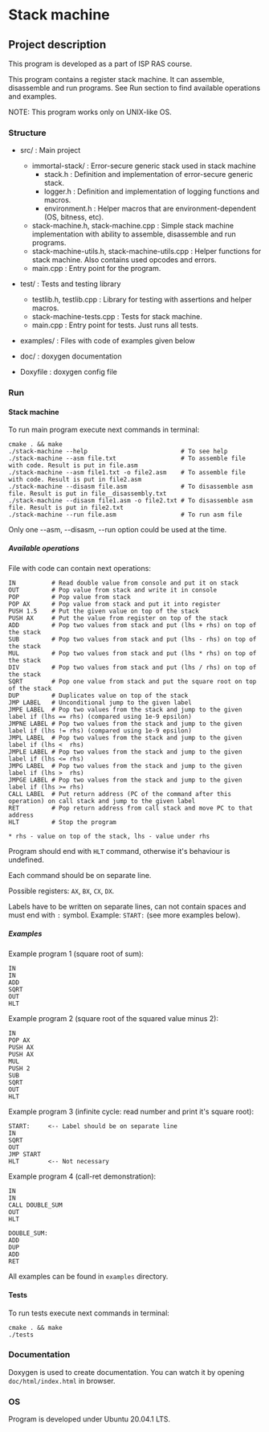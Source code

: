 # Stack machine

## Project description

This program is developed as a part of ISP RAS course.  

This program contains a register stack machine. It can assemble, disassemble and run programs. 
See Run section to find available operations and examples.

NOTE: This program works only on UNIX-like OS.

### Structure

* src/ : Main project
    * immortal-stack/ : Error-secure generic stack used in stack machine
        * stack.h : Definition and implementation of error-secure generic stack.
        * logger.h : Definition and implementation of logging functions and macros.
        * environment.h : Helper macros that are environment-dependent (OS, bitness, etc).
    * stack-machine.h, stack-machine.cpp : Simple stack machine implementation with ability to assemble, disassemble and run programs.
    * stack-machine-utils.h, stack-machine-utils.cpp : Helper functions for stack machine. Also contains used opcodes and errors.
    * main.cpp : Entry point for the program.

* test/ : Tests and testing library
    * testlib.h, testlib.cpp : Library for testing with assertions and helper macros.
    * stack-machine-tests.cpp : Tests for stack machine.
    * main.cpp : Entry point for tests. Just runs all tests.

* examples/ : Files with code of examples given below

* doc/ : doxygen documentation

* Doxyfile : doxygen config file

### Run

#### Stack machine

To run main program execute next commands in terminal:
```shell script
cmake . && make
./stack-machine --help                          # To see help
./stack-machine --asm file.txt                  # To assemble file with code. Result is put in file.asm
./stack-machine --asm file1.txt -o file2.asm    # To assemble file with code. Result is put in file2.asm
./stack-machine --disasm file.asm               # To disassemble asm file. Result is put in file__disassembly.txt
./stack-machine --disasm file1.asm -o file2.txt # To disassemble asm file. Result is put in file2.txt
./stack-machine --run file.asm                  # To run asm file
```

Only one --asm, --disasm, --run option could be used at the time.

##### Available operations

File with code can contain next operations:
```
IN          # Read double value from console and put it on stack
OUT         # Pop value from stack and write it in console
POP         # Pop value from stack
POP AX      # Pop value from stack and put it into register
PUSH 1.5    # Put the given value on top of the stack
PUSH AX     # Put the value from register on top of the stack
ADD         # Pop two values from stack and put (lhs + rhs) on top of the stack
SUB         # Pop two values from stack and put (lhs - rhs) on top of the stack
MUL         # Pop two values from stack and put (lhs * rhs) on top of the stack
DIV         # Pop two values from stack and put (lhs / rhs) on top of the stack
SQRT        # Pop one value from stack and put the square root on top of the stack
DUP         # Duplicates value on top of the stack
JMP LABEL   # Unconditional jump to the given label
JMPE LABEL  # Pop two values from the stack and jump to the given label if (lhs == rhs) (compared using 1e-9 epsilon)
JMPNE LABEL # Pop two values from the stack and jump to the given label if (lhs != rhs) (compared using 1e-9 epsilon)
JMPL LABEL  # Pop two values from the stack and jump to the given label if (lhs <  rhs)
JMPLE LABEL # Pop two values from the stack and jump to the given label if (lhs <= rhs)
JMPG LABEL  # Pop two values from the stack and jump to the given label if (lhs >  rhs)
JMPGE LABEL # Pop two values from the stack and jump to the given label if (lhs >= rhs)
CALL LABEL  # Put return address (PC of the command after this operation) on call stack and jump to the given label
RET         # Pop return address from call stack and move PC to that address
HLT         # Stop the program

* rhs - value on top of the stack, lhs - value under rhs
```

Program should end with `HLT` command, otherwise it's behaviour is undefined.  

Each command should be on separate line.  

Possible registers: `AX`, `BX`, `CX`, `DX`.  

Labels have to be written on separate lines, can not contain spaces and must end with `:` symbol. Example: `START:` (see more examples below).

##### Examples

Example program 1 (square root of sum):
```
IN
IN
ADD
SQRT
OUT
HLT
```

Example program 2 (square root of the squared value minus 2):
```
IN
POP AX
PUSH AX
PUSH AX
MUL
PUSH 2
SUB
SQRT
OUT
HLT
```

Example program 3 (infinite cycle: read number and print it's square root):
```
START:     <-- Label should be on separate line
IN
SQRT
OUT
JMP START
HLT        <-- Not necessary
```

Example program 4 (call-ret demonstration):
```
IN
IN
CALL DOUBLE_SUM
OUT
HLT

DOUBLE_SUM:
ADD
DUP
ADD
RET
```

All examples can be found in `examples` directory.

#### Tests

To run tests execute next commands in terminal:
```
cmake . && make
./tests
```

### Documentation

Doxygen is used to create documentation. You can watch it by opening `doc/html/index.html` in browser.  

### OS

Program is developed under Ubuntu 20.04.1 LTS.